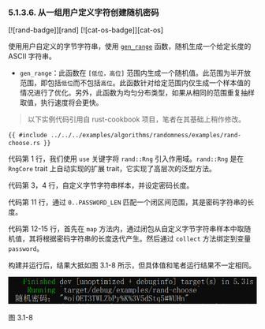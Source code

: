 ### 5.1.3.6. 从一组用户定义字符创建随机密码

[![rand-badge]][rand] [![cat-os-badge]][cat-os]

使用用户自定义的字节字符串，使用 [`gen_range`] 函数，随机生成一个给定长度的 ASCII 字符串。

- `gen_range`：此函数在 `[低位，高位]` 范围内生成一个随机值。此范围为半开放范围，即包括`低位`而不包括`高位`。此函数针对给定范围内仅生成一个样本值的情况进行了优化。另外，此函数为均匀分布类型，如果从相同的范围重复抽样取值，执行速度将会更快。

> 以下实例代码引用自 rust-cookbook 项目，笔者在其基础上稍作修改。

```rust,edition2018
{{ #include ../../../examples/algorithms/randomness/examples/rand-choose.rs }}
```

代码第 1 行，我们使用 `use` 关键字将 `rand::Rng` 引入作用域。`rand::Rng` 是在 `RngCore` trait 上自动实现的扩展 trait，它实现了高层次的泛型方法。

代码第 3，4 行，自定义字节字符串样本，并设定密码长度。

代码第 11 行，通过 `0..PASSWORD_LEN` 匹配一个闭区间范围，其是密码字符串的长度。

代码第 12-15 行，首先在 `map` 方法内，通过闭包从自定义字节字符串样本中取随机值，其将根据密码字符串的长度迭代产生。然后通过 `collect` 方法绑定到变量 `password`。

构建并运行后，结果大抵如图 3.1-8 所示，但具体值和笔者运行结果不一定相同。

![rand-choose](../../css/algorithms/rand-choose.png)

图 3.1-8

[`gen_range`]: https://docs.rs/rand/*/rand/trait.Rng.html#method.gen_range
